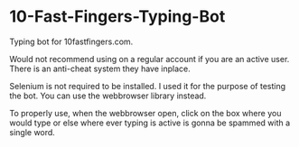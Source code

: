 # 10-Fast-Fingers-Typing-Bot
Typing bot for 10fastfingers.com. 


Would not recommend using on a regular account if you are an active user. There is an anti-cheat system they have inplace.


Selenium is not required to be installed. I used it for the purpose of testing the bot. You can use the webbrowser library instead. 


To properly use, when the webbrowser open, click on the box where you would type or else where ever
typing is active is gonna be spammed with a single word. 
